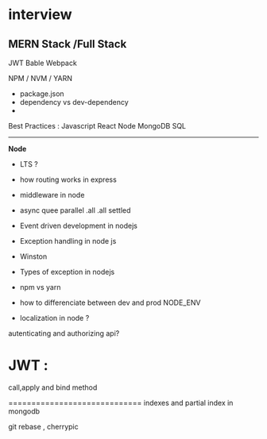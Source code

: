 # interview
MERN Stack /Full Stack 
-----------------------------

JWT
Bable
Webpack

NPM / NVM / YARN
- package.json
- dependency vs dev-dependency
- 
Best Practices :
	Javascript
	React
	Node
	MongoDB
	SQL
  
-------------------------
**Node**
- LTS ?
- how routing works in express
- middleware in node
- async quee parallel .all .all settled


- Event driven development in nodejs

- Exception handling in node js
- Winston 
- Types of exception in nodejs

- npm vs yarn


- how to differenciate between dev and prod
NODE_ENV


- localization in node ?

autenticating and authorizing api?


JWT : 
=============================
call,apply and bind method

=============================
indexes and partial index in mongodb

git rebase , cherrypic
